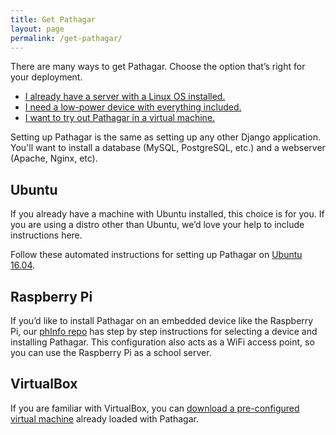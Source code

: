 ```yaml
---
title: Get Pathagar
layout: page
permalink: /get-pathagar/
---
```


There are many ways to get Pathagar. Choose the option that’s right for your
deployment.

- [I already have a server with a Linux OS installed.](#ubuntu)
- [I need a low-power device with everything included.](#raspberry-pi)
- [I want to try out Pathagar in a virtual machine.](#virtualbox)

Setting up Pathagar is the same as setting up any other Django application.
You'll want to install a database (MySQL, PostgreSQL, etc.) and a webserver
(Apache, Nginx, etc).


## Ubuntu

If you already have a machine with Ubuntu installed, this choice is for you. If
you are using a distro other than Ubuntu, we’d love your help to include
instructions here.

Follow these automated instructions for setting up Pathagar on [Ubuntu
16.04](https://github.com/alexkleider/phInfo/blob/master/ubuntu.md).


## Raspberry Pi

If you’d like to install Pathagar on an embedded device like the Raspberry Pi,
our [phInfo repo](https://github.com/alexKleider/phInfo) has step by step
instructions for selecting a device and installing Pathagar. This configuration
also acts as a WiFi access point, so you can use the Raspberry Pi as a school
server.


## VirtualBox

If you are familiar with VirtualBox, you can [download a pre-configured virtual
machine](https://drive.google.com/drive/folders/1BEsnANYZRepFY-DgpdvZcTfnoM6YrktQ?usp=sharing)
already loaded with Pathagar.
